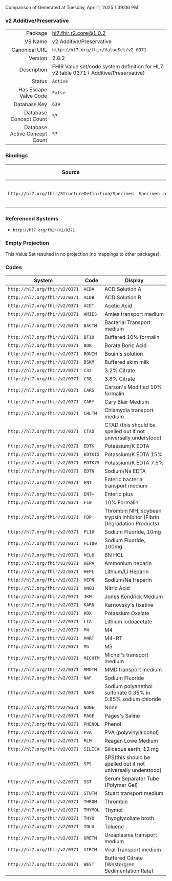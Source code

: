 Comparison of 
Generated at Tuesday, April 1, 2025 1:39:06 PM

### v2 Additive/Preservative

|      |     |
| ---: | --- |
| Package | hl7.fhir.r2.core@1.0.2 |
| VS Name | v2 Additive/Preservative |
| Canonical URL | `http://hl7.org/fhir/ValueSet/v2-0371` |
| Version | 2.8.2 |
| Description | FHIR Value set/code system definition for HL7 v2 table 0371 ( Additive/Preservative) |
| Status | `Active` |
| Has Escape Valve Code | `False` |
| Database Key | `639` |
| Database Concept Count | `57` |
| Database Active Concept Count | `57` |
### Bindings

| Source | Element | Binding | Strength | Element Short |
| ------ | ------- | ------- | -------- | ------------- |
| `http://hl7.org/fhir/StructureDefinition/Specimen` | `Specimen.container.additive[x]` | `http://hl7.org/fhir/ValueSet/v2-0371` | `Example` | Additive associated with container |

### Referenced Systems

* `http://hl7.org/fhir/v2/0371`
### Empty Projection

This Value Set resulted in no projection (no mappings to other packages).

### Codes

| System | Code | Display |
| ------ | ---- | ------- |
| `http://hl7.org/fhir/v2/0371` | `ACDA` | ACD Solution A |
| `http://hl7.org/fhir/v2/0371` | `ACDB` | ACD Solution B |
| `http://hl7.org/fhir/v2/0371` | `ACET` | Acetic Acid |
| `http://hl7.org/fhir/v2/0371` | `AMIES` | Amies transport medium |
| `http://hl7.org/fhir/v2/0371` | `BACTM` | Bacterial Transport medium |
| `http://hl7.org/fhir/v2/0371` | `BF10` | Buffered 10% formalin |
| `http://hl7.org/fhir/v2/0371` | `BOR` | Borate Boric Acid |
| `http://hl7.org/fhir/v2/0371` | `BOUIN` | Bouin's solution |
| `http://hl7.org/fhir/v2/0371` | `BSKM` | Buffered skim milk |
| `http://hl7.org/fhir/v2/0371` | `C32` | 3.2%  Citrate |
| `http://hl7.org/fhir/v2/0371` | `C38` | 3.8% Citrate |
| `http://hl7.org/fhir/v2/0371` | `CARS` | Carson's Modified 10% formalin |
| `http://hl7.org/fhir/v2/0371` | `CARY` | Cary Blair Medium |
| `http://hl7.org/fhir/v2/0371` | `CHLTM` | Chlamydia transport medium |
| `http://hl7.org/fhir/v2/0371` | `CTAD` | CTAD (this should be spelled out if not universally understood) |
| `http://hl7.org/fhir/v2/0371` | `EDTK` | Potassium/K EDTA |
| `http://hl7.org/fhir/v2/0371` | `EDTK15` | Potassium/K EDTA 15% |
| `http://hl7.org/fhir/v2/0371` | `EDTK75` | Potassium/K EDTA 7.5% |
| `http://hl7.org/fhir/v2/0371` | `EDTN` | Sodium/Na EDTA |
| `http://hl7.org/fhir/v2/0371` | `ENT` | Enteric bacteria transport medium |
| `http://hl7.org/fhir/v2/0371` | `ENT+` | Enteric plus |
| `http://hl7.org/fhir/v2/0371` | `F10` | 10% Formalin |
| `http://hl7.org/fhir/v2/0371` | `FDP` | Thrombin NIH; soybean trypsin inhibitor (Fibrin Degradation Products) |
| `http://hl7.org/fhir/v2/0371` | `FL10` | Sodium Fluoride, 10mg |
| `http://hl7.org/fhir/v2/0371` | `FL100` | Sodium Fluoride, 100mg |
| `http://hl7.org/fhir/v2/0371` | `HCL6` | 6N HCL |
| `http://hl7.org/fhir/v2/0371` | `HEPA` | Ammonium heparin |
| `http://hl7.org/fhir/v2/0371` | `HEPL` | Lithium/Li  Heparin |
| `http://hl7.org/fhir/v2/0371` | `HEPN` | Sodium/Na  Heparin |
| `http://hl7.org/fhir/v2/0371` | `HNO3` | Nitric Acid |
| `http://hl7.org/fhir/v2/0371` | `JKM` | Jones Kendrick Medium |
| `http://hl7.org/fhir/v2/0371` | `KARN` | Karnovsky's fixative |
| `http://hl7.org/fhir/v2/0371` | `KOX` | Potassium Oxalate |
| `http://hl7.org/fhir/v2/0371` | `LIA` | Lithium iodoacetate |
| `http://hl7.org/fhir/v2/0371` | `M4` | M4 |
| `http://hl7.org/fhir/v2/0371` | `M4RT` | M4-RT |
| `http://hl7.org/fhir/v2/0371` | `M5` | M5 |
| `http://hl7.org/fhir/v2/0371` | `MICHTM` | Michel's transport medium |
| `http://hl7.org/fhir/v2/0371` | `MMDTM` | MMD transport medium |
| `http://hl7.org/fhir/v2/0371` | `NAF` | Sodium Fluoride |
| `http://hl7.org/fhir/v2/0371` | `NAPS` | Sodium polyanethol sulfonate 0.35% in 0.85% sodium chloride |
| `http://hl7.org/fhir/v2/0371` | `NONE` | None |
| `http://hl7.org/fhir/v2/0371` | `PAGE` | Pages's Saline |
| `http://hl7.org/fhir/v2/0371` | `PHENOL` | Phenol |
| `http://hl7.org/fhir/v2/0371` | `PVA` | PVA (polyvinylalcohol) |
| `http://hl7.org/fhir/v2/0371` | `RLM` | Reagan Lowe Medium |
| `http://hl7.org/fhir/v2/0371` | `SILICA` | Siliceous earth, 12 mg |
| `http://hl7.org/fhir/v2/0371` | `SPS` | SPS(this should be spelled out if not universally understood) |
| `http://hl7.org/fhir/v2/0371` | `SST` | Serum Separator Tube (Polymer Gel) |
| `http://hl7.org/fhir/v2/0371` | `STUTM` | Stuart transport medium |
| `http://hl7.org/fhir/v2/0371` | `THROM` | Thrombin |
| `http://hl7.org/fhir/v2/0371` | `THYMOL` | Thymol |
| `http://hl7.org/fhir/v2/0371` | `THYO` | Thyoglycollate broth |
| `http://hl7.org/fhir/v2/0371` | `TOLU` | Toluene |
| `http://hl7.org/fhir/v2/0371` | `URETM` | Ureaplasma transport medium |
| `http://hl7.org/fhir/v2/0371` | `VIRTM` | Viral Transport medium |
| `http://hl7.org/fhir/v2/0371` | `WEST` | Buffered Citrate (Westergren Sedimentation Rate) |
